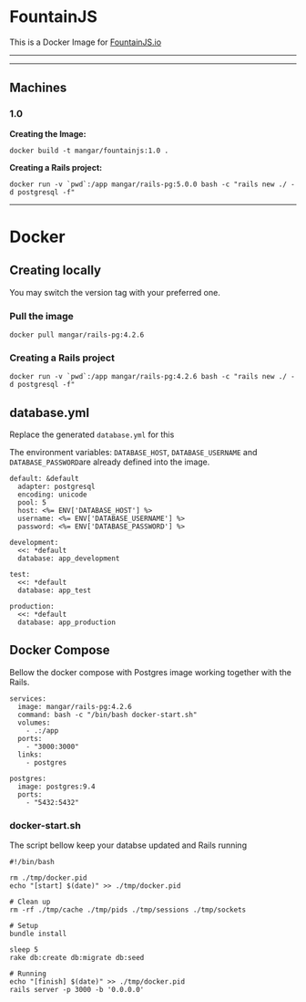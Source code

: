 # FountainJS

This is a Docker Image for [FountainJS.io](http://fountainjs.io/)

--- 




--- 

## Machines



### 1.0


__Creating the Image:__
```
docker build -t mangar/fountainjs:1.0 .
```


__Creating a Rails project:__
```
docker run -v `pwd`:/app mangar/rails-pg:5.0.0 bash -c "rails new ./ -d postgresql -f"
```







---

# Docker 

## Creating locally

You may switch the version tag with your preferred one.

### Pull the image
```
docker pull mangar/rails-pg:4.2.6
```

### Creating a Rails project
```
docker run -v `pwd`:/app mangar/rails-pg:4.2.6 bash -c "rails new ./ -d postgresql -f"
```


## database.yml

Replace the generated `database.yml` for this

The environment variables: `DATABASE_HOST`, `DATABASE_USERNAME` and `DATABASE_PASSWORD`are already defined into the image.


```
default: &default
  adapter: postgresql
  encoding: unicode
  pool: 5
  host: <%= ENV['DATABASE_HOST'] %>
  username: <%= ENV['DATABASE_USERNAME'] %>
  password: <%= ENV['DATABASE_PASSWORD'] %>    

development:
  <<: *default
  database: app_development

test:
  <<: *default
  database: app_test

production:
  <<: *default
  database: app_production

```

## Docker Compose 

Bellow the docker compose with Postgres image working together with the Rails.
```
services:
  image: mangar/rails-pg:4.2.6
  command: bash -c "/bin/bash docker-start.sh"
  volumes:
    - .:/app
  ports:
    - "3000:3000"
  links:
    - postgres

postgres:
  image: postgres:9.4
  ports:
    - "5432:5432"
```

### docker-start.sh

The script bellow keep your databse updated and Rails running
```
#!/bin/bash

rm ./tmp/docker.pid
echo "[start] $(date)" >> ./tmp/docker.pid

# Clean up
rm -rf ./tmp/cache ./tmp/pids ./tmp/sessions ./tmp/sockets

# Setup
bundle install

sleep 5
rake db:create db:migrate db:seed 

# Running
echo "[finish] $(date)" >> ./tmp/docker.pid
rails server -p 3000 -b '0.0.0.0'
```

